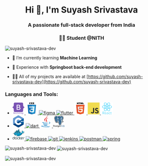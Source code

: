 <h1 align="center">Hi 👋, I'm Suyash Srivastava</h1>

<h3 align="center">A passionate full-stack developer from India</h3>
<h3 align="center">🧑‍🎓 Student @NITH</h3>

<p align="left"> <img src="https://komarev.com/ghpvc/?username=suyash-srivastava-dev&label=Profile%20views&color=0e75b6&style=flat" alt="suyash-srivastava-dev" /> </p>

- 🌱 I’m currently learning **Machine Learning**
- 🌱 Experience with **Springboot back-end development**

- 👨‍💻 All of my projects are available at [https://github.com/suyash-srivastava-dev](https://github.com/suyash-srivastava-dev)


<h3 align="left">Languages and Tools:</h3>
<div>
  <ul>
    <li>
    <a href="https://getbootstrap.com" target="_blank"> <img src="https://raw.githubusercontent.com/devicons/devicon/master/icons/bootstrap/bootstrap-plain-wordmark.svg" alt="bootstrap" width="40" height="40"/> </a>
      <a href="https://www.w3schools.com/css/" target="_blank"> <img src="https://raw.githubusercontent.com/devicons/devicon/master/icons/css3/css3-original-wordmark.svg" alt="css3" width="40" height="40"/> </a>
       <a href="https://www.figma.com/" target="_blank"> <img src="https://www.vectorlogo.zone/logos/figma/figma-icon.svg" alt="figma" width="40" height="40"/> </a>
       <a href="https://flutter.dev" target="_blank"> <img src="https://www.vectorlogo.zone/logos/flutterio/flutterio-icon.svg" alt="flutter" width="40" height="40"/> </a>
       <a href="https://www.w3.org/html/" target="_blank"> <img src="https://raw.githubusercontent.com/devicons/devicon/master/icons/html5/html5-original-wordmark.svg" alt="html5" width="40" height="40"/> </a> 
             <a href="https://developer.mozilla.org/en-US/docs/Web/JavaScript" target="_blank"> <img src="https://raw.githubusercontent.com/devicons/devicon/master/icons/javascript/javascript-original.svg" alt="javascript" width="40" height="40"/> </a>
          <a href="https://reactjs.org/" target="_blank"> <img src="https://raw.githubusercontent.com/devicons/devicon/master/icons/react/react-original-wordmark.svg" alt="react" width="40" height="40"/> </a>
           </li> <li>
      <a href="https://www.w3schools.com/cpp/" target="_blank"> <img src="https://raw.githubusercontent.com/devicons/devicon/master/icons/cplusplus/cplusplus-original.svg" alt="cplusplus" width="40" height="40"/> </a>  
      <a href="https://dart.dev" target="_blank"> <img src="https://www.vectorlogo.zone/logos/dartlang/dartlang-icon.svg" alt="dart" width="40" height="40"/> </a>
       <a href="https://www.java.com" target="_blank"> <img src="https://raw.githubusercontent.com/devicons/devicon/master/icons/java/java-original.svg" alt="java" width="40" height="40"/> </a> 
        <a href="https://www.postgresql.org" target="_blank"> <img src="https://raw.githubusercontent.com/devicons/devicon/master/icons/postgresql/postgresql-original-wordmark.svg" alt="postgresql" width="40" height="40"/> </a>
        </li> <li>
      <a href="https://www.docker.com/" target="_blank"> <img src="https://raw.githubusercontent.com/devicons/devicon/master/icons/docker/docker-original-wordmark.svg" alt="docker" width="40" height="40"/> </a>
       <a href="https://firebase.google.com/" target="_blank"> <img src="https://www.vectorlogo.zone/logos/firebase/firebase-icon.svg" alt="firebase" width="40" height="40"/> </a> 
        <a href="https://git-scm.com/" target="_blank"> <img src="https://www.vectorlogo.zone/logos/git-scm/git-scm-icon.svg" alt="git" width="40" height="40"/> </a>          
        <a href="https://www.jenkins.io" target="_blank"> <img src="https://www.vectorlogo.zone/logos/jenkins/jenkins-icon.svg" alt="jenkins" width="40" height="40"/> </a>
        <a href="https://postman.com" arget="_blank"> <img src="https://www.vectorlogo.zone/logos/getpostman/getpostman-icon.svg" alt="postman" width="40" height="40"/> </a>
        <a href="https://spring.io/" target="_blank"> <img src="https://www.vectorlogo.zone/logos/springio/springio-icon.svg" alt="spring" width="40" height="40"/> </a> 
    </li>
    </ul>
    </div>


<p><img align="left" src="https://github-readme-stats.vercel.app/api/top-langs?username=suyash-srivastava-dev&show_icons=true&locale=en&layout=compact" alt="suyash-srivastava-dev" /></p>

<p>&nbsp;<img align="center" src="https://github-readme-stats.vercel.app/api?username=suyash-srivastava-dev&show_icons=true&locale=en" alt="suyash-srivastava-dev" /></p>

<p><img align="center" src="https://github-readme-streak-stats.herokuapp.com/?user=suyash-srivastava-dev&" alt="suyash-srivastava-dev" /></p>

